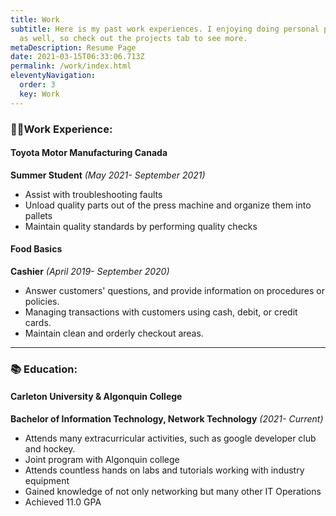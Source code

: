 ```yaml
---
title: Work
subtitle: Here is my past work experiences. I enjoying doing personal projects
  as well, so check out the projects tab to see more.
metaDescription: Resume Page
date: 2021-03-15T06:33:06.713Z
permalink: /work/index.html
eleventyNavigation:
  order: 3
  key: Work
---
```

### 👩‍💻Work Experience:

#### Toyota Motor Manufacturing Canada

**Summer Student** *(May 2021- September 2021)*

* Assist with troubleshooting faults
* Unload quality parts out of the press machine and
  organize them into pallets
* Maintain quality standards by performing quality checks

#### Food Basics

**Cashier** *(April 2019- September 2020)*

* Answer customers' questions, and provide information
  on procedures or policies.
* Managing transactions with customers using cash,
  debit, or credit cards.
* Maintain clean and orderly checkout areas.

- - -

### 📚 Education:

#### Carleton University & Algonquin College

**Bachelor of Information Technology, Network Technology** *(2021- Current)*

* Attends many extracurricular activities, such as google developer club and hockey.
* Joint program with Algonquin college
* Attends countless hands on labs and tutorials working with industry equipment
* Gained knowledge of not only networking but many other IT Operations
* Achieved 11.0 GPA